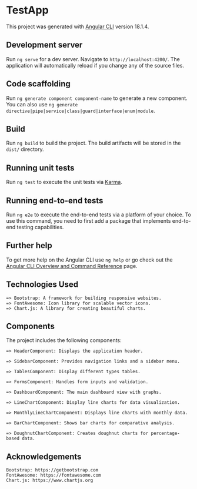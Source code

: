 # TestApp

This project was generated with [Angular CLI](https://github.com/angular/angular-cli) version 18.1.4.

## Development server

Run `ng serve` for a dev server. Navigate to `http://localhost:4200/`. The application will automatically reload if you change any of the source files.

## Code scaffolding

Run `ng generate component component-name` to generate a new component. You can also use `ng generate directive|pipe|service|class|guard|interface|enum|module`.

## Build

Run `ng build` to build the project. The build artifacts will be stored in the `dist/` directory.

## Running unit tests

Run `ng test` to execute the unit tests via [Karma](https://karma-runner.github.io).

## Running end-to-end tests

Run `ng e2e` to execute the end-to-end tests via a platform of your choice. To use this command, you need to first add a package that implements end-to-end testing capabilities.

## Further help

To get more help on the Angular CLI use `ng help` or go check out the [Angular CLI Overview and Command Reference](https://angular.dev/tools/cli) page.





## Technologies Used
    => Bootstrap: A framework for building responsive websites.
    => FontAwesome: Icon library for scalable vector icons.
    => Chart.js: A library for creating beautiful charts.

## Components
The project includes the following components:

    => HeaderComponent: Displays the application header.

    => SidebarComponent: Provides navigation links and a sidebar menu.

    => TablesComponent: Display different types tables.

    => FormsComponent: Handles form inputs and validation.

    => DashboardComponent: The main dashboard view with graphs.

    => LineChartComponent: Display line charts for data visualization.

    => MonthlyLineChartComponent: Displays line charts with monthly data.

    => BarChartComponent: Shows bar charts for comparative analysis.
    
    => DoughnutChartComponent: Creates doughnut charts for percentage-based data.

## Acknowledgements
    Bootstrap: https://getbootstrap.com
    FontAwesome: https://fontawesome.com
    Chart.js: https://www.chartjs.org
